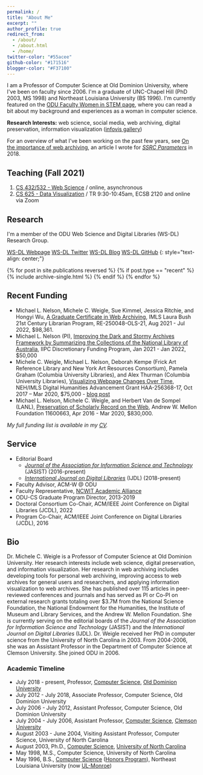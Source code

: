 ```yaml
---
permalink: /
title: "About Me"
excerpt: ""
author_profile: true
redirect_from: 
  - /about/
  - /about.html
  - /home/
twitter-color: "#55acee"
github-color: "#171516"
blogger-color: "#F37100"
---
```

I am a Professor of Computer Science at Old Dominion University, where I've been on faculty since 2006.  I'm a graduate of UNC-Chapel Hill (PhD 2003, MS 1998) and Northeast Louisiana University (BS 1996).  I'm currently featured on the [ODU Faculty Women in STEM page](https://www.odu.edu/facultydevelopment/women-in-stem#tab9=3&done1612907281342), where you can read a bit about my background and experiences as a woman in computer science.

**Research Interests:** web science, social media, web archiving, digital preservation, information visualization ([infovis gallery](https://www.cs.odu.edu/~mweigle/research/gallery.html))

For an overview of what I've been working on the past few years, see [On the importance of web archiving](https://items.ssrc.org/parameters/on-the-importance-of-web-archiving/), an article I wrote for [*SSRC Parameters*](https://items.ssrc.org/category/parameters/) in 2018.

## Teaching (Fall 2021)

1. [CS 432/532 - Web Science](/teaching/2021-fall-cs432532) / online, asynchronous
1. [CS 625 - Data Visualization](/teaching/2021-fall-cs625) / TR 9:30-10:45am, ECSB 2120 and online via Zoom

## Research

I'm a member of the ODU Web Science and Digital Libraries (WS-DL) Research Group.  

<a href="https://oduwsdl.github.io/" target="_blank" class="btn btn--mcw"><i class="fas fa-fw fa-link"></i><span> WS-DL Webpage</span></a>
<a href="https://twitter.com/WebSciDL" target="_blank" class="btn btn--mcw"><i class="fab fa-twitter" style="color: {{ page.twitter-color }}"></i><span> WS-DL Twitter</span></a>
<a href="https://ws-dl.blogspot.com/" target="_blank" class="btn btn--mcw"><i class="fab fa-blogger" style="color: {{ page.blogger-color }}"></i><span> WS-DL Blog</span></a>
<a href="https://github.com/oduwsdl" target="_blank" class="btn btn--mcw"><i class="fab fa-fw fa-github" style="color: {{ page.github-color }}"></i><span> WS-DL GitHub</span></a>
{: style="text-align: center;"}

{% for post in site.publications reversed %}
  {% if post.type == "recent" %}
    {% include archive-single.html %}
  {% endif %}
{% endfor %}

## Recent Funding

* Michael L. Nelson, Michele C. Weigle, Sue Kimmel, Jessica Ritchie, and Hongyi Wu, [A Graduate Certificate in Web Archiving](https://www.imls.gov/grants/awarded/re-250048-ols-21), IMLS Laura Bush 21st Century Librarian Program, RE-250048-OLS-21, Aug 2021 - Jul 2022, $98,361.
* Michael L. Nelson (PI), [Improving the Dark and Stormy Archives Framework by Summarizing the Collections of the National Library of Australia](https://netpreserve.org/projects/dark-and-stormy-archives/), IIPC Discretionary Funding Program, Jan 2021 - Jan 2022, $50,000
* Michele C. Weigle, Michael L. Nelson, Deborah Kempe (Frick Art Reference Library and New York Art Resources Consortium), Pamela Graham (Columbia University Libraries), and Alex Thurman (Columbia University Libraries), [Visualizing Webpage Changes Over Time](https://securegrants.neh.gov/publicquery/main.aspx?f=1&gn=HAA-256368-17), NEH/IMLS Digital Humanities Advancement Grant HAA-256368-17, Oct 2017 – Mar 2020, $75,000 - [blog post](https://ws-dl.blogspot.com/2017/10/2017-10-16-visualizing-webpage-changes.html)
* Michael L. Nelson, Michele C. Weigle, and Herbert Van de Sompel (LANL), [Preservation of Scholarly Record on the Web](https://mellon.org/grants/grants-database/grants/old-dominion-university/11600663/), Andrew W. Mellon Foundation 11600663, Apr 2016 - Mar 2020, $830,000.

*My full funding list is available in my [CV](https://weiglemc.github.io/cv/).*

## Service

* Editorial Board
  * [*Journal of the Association for Information Science and Technology*](https://asistdl.onlinelibrary.wiley.com/hub/journal/23301643/homepage/editorialboard) (JASIST) (2016-present)
  * [*International Journal on Digital Libraries*](https://www.springer.com/computer/database+management+&+information+retrieval/journal/799/PS2?detailsPage=editorialBoard) (IJDL) (2018-present)
* Faculty Advisor, ACM-W @ ODU
* Faculty Representative, [NCWIT Academic Alliance](https://www.ncwit.org/alliances/aa)
* ODU-CS Graduate Program Director, 2013-2019
* Doctoral Consortium Co-Chair, ACM/IEEE Joint Conference on Digital Libraries (JCDL), 2022
* Program Co-Chair, ACM/IEEE Joint Conference on Digital Libraries (JCDL), 2016

## Bio

Dr. Michele C. Weigle is a Professor of Computer Science at Old Dominion University. Her research interests include web science, digital preservation, and information visualization. Her research in web archiving includes developing tools for personal web archiving, improving access to web archives for general users and researchers, and applying information visualization to web archives. She has published over 115 articles in peer-reviewed conferences and journals and has served as PI or Co-PI on external research grants totaling over $3.7M from the National Science Foundation, the National Endowment for the Humanities, the Institute of Museum and Library Services, and the Andrew W. Mellon Foundation. She is currently serving on the editorial boards of the *Journal of the Association for Information Science and Technology* (JASIST) and the *International Journal on Digital Libraries* (IJDL). Dr. Weigle received her PhD in computer science from the University of North Carolina in 2003. From 2004-2006, she was an Assistant Professor in the Department of Computer Science at Clemson University. She joined ODU in 2006.

### Academic Timeline

* July 2018 - present, Professor, [Computer Science](https://www.cs.odu.edu/), [Old Dominion University](https://www.odu.edu/)
* July 2012 - July 2018, Associate Professor, Computer Science, Old Dominion University
* July 2006 - July 2012, Assistant Professor, Computer Science, Old Dominion University
* July 2004 - July 2006, Assistant Professor, [Computer Science](http://www.clemson.edu/ces/departments/computing/), [Clemson University](http://www.clemson.edu)
* August 2003 - June 2004, Visiting Assistant Professor, Computer Science, University of North Carolina
* August 2003, Ph.D., [Computer Science](https://www.cs.unc.edu), [University of North Carolina](https://www.unc.edu)
* May 1998, M.S., Computer Science, University of North Carolina
* May 1996, B.S., [Computer Science](http://www.ulm.edu/cba/computerscience/index.html) ([Honors Program](http://www.ulm.edu/honors)), Northeast Louisiana University (now [UL-Monroe](http://www.ulm.edu))
  
